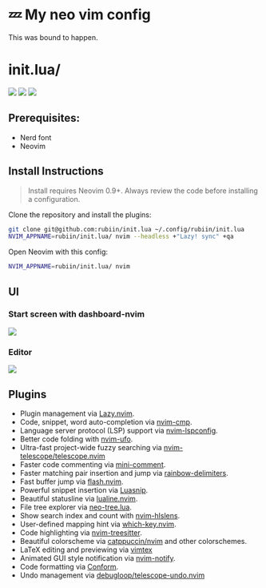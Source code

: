 # 💤 My neo vim config

This was bound to happen.

# init.lua/

<a href="https://dotfyle.com/rubiin/initlua"><img src="https://dotfyle.com/rubiin/initlua/badges/plugins?style=flat" /></a>
<a href="https://dotfyle.com/rubiin/initlua"><img src="https://dotfyle.com/rubiin/initlua/badges/leaderkey?style=flat" /></a>
<a href="https://dotfyle.com/rubiin/initlua"><img src="https://dotfyle.com/rubiin/initlua/badges/plugin-manager?style=flat" /></a>

## Prerequisites:

- Nerd font
- Neovim

## Install Instructions

> Install requires Neovim 0.9+. Always review the code before installing a configuration.

Clone the repository and install the plugins:

```sh
git clone git@github.com:rubiin/init.lua ~/.config/rubiin/init.lua
NVIM_APPNAME=rubiin/init.lua/ nvim --headless +"Lazy! sync" +qa
```

Open Neovim with this config:

```sh
NVIM_APPNAME=rubiin/init.lua/ nvim
```

## UI
### Start screen with dashboard-nvim
![](https://i.imgur.com/DNVB7mz.png)

### Editor
![](https://i.imgur.com/xDAApQb.png)

## Plugins

+ Plugin management via [Lazy.nvim](https://github.com/folke/lazy.nvim).
+ Code, snippet, word auto-completion via [nvim-cmp](https://github.com/hrsh7th/nvim-cmp).
+ Language server protocol (LSP) support via [nvim-lspconfig](https://github.com/neovim/nvim-lspconfig).
+ Better code folding  with [nvim-ufo](https://github.com/evinhwang91/nvim-ufo).
+ Ultra-fast project-wide fuzzy searching via [nvim-telescope/telescope.nvim](https://dotfyle.com/plugins/nvim-telescope/telescope.nvim)
+ Faster code commenting via [mini-comment](https://github.com/echasnovski/mini.nvim/blob/main/readmes/mini-comment.md).
+ Faster matching pair insertion and jump via [rainbow-delimiters](https://github.com/HiPhish/rainbow-delimiters.nvim).
+ Fast buffer jump via [flash.nvim](https://github.com/folke/flash.nvim).
+ Powerful snippet insertion via [Luasnip](https://github.com/L3MON4D3/LuaSnip).
+ Beautiful statusline via [lualine.nvim](https://github.com/nvim-lualine/lualine.nvim).
+ File tree explorer via [neo-tree.lua](https://github.com/nvim-neo-tree/neo-tree.nvim).
+ Show search index and count with [nvim-hlslens](https://github.com/kevinhwang91/nvim-hlslens).
+ User-defined mapping hint via [which-key.nvim](https://github.com/folke/which-key.nvim).
+ Code highlighting via [nvim-treesitter](https://github.com/nvim-treesitter/nvim-treesitter).
+ Beautiful colorscheme via [catppuccin/nvim](https://dotfyle.com/plugins/catppuccin/nvim) and other colorschemes.
+ LaTeX editing and previewing via [vimtex](https://github.com/lervag/vimtex)
+ Animated GUI style notification via [nvim-notify](https://github.com/rcarriga/nvim-notify).
+ Code formatting via [Conform](https://github.com/stevearc/conform.nvim).
+ Undo management via [debugloop/telescope-undo.nvim](https://dotfyle.com/plugins/debugloop/telescope-undo.nvim)

